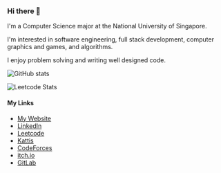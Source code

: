 ### Hi there 👋

<!--
**tituschewxj/tituschewxj** is a ✨ _special_ ✨ repository because its `README.md` (this file) appears on your GitHub profile.

Here are some ideas to get you started:

- 🔭 I’m currently working on ...
- 🌱 I’m currently learning ...
- 👯 I’m looking to collaborate on ...
- 🤔 I’m looking for help with ...
- 💬 Ask me about ...
- 📫 How to reach me: ...
- 😄 Pronouns: ...
- ⚡ Fun fact: ...
-->

I'm a Computer Science major at the National University of Singapore.

I'm interested in software engineering, full stack development, computer graphics and games, and algorithms.

I enjoy problem solving and writing well designed code.

![GitHub stats](https://github-readme-stats.vercel.app/api?username=tituschewxj&show_icons=true&theme=transparent&hide_rank=true&hide=stars,issues&show=prs_merged,reviews)

![Leetcode Stats](https://leetcard.jacoblin.cool/tituschewxj?ext=contest)


#### My Links
- [My Website](https://tituschewxj.github.io)
- [LinkedIn](https://www.linkedin.com/in/tituschewxj/)
- [Leetcode](https://leetcode.com/tituschewxj/)
- [Kattis](https://open.kattis.com/users/tituschewxj)
- [CodeForces](https://codeforces.com/profile/tituschewxj)
- [itch.io](https://utdcus.itch.io/)
- [GitLab](https://gitlab.com/tituschewxj)
